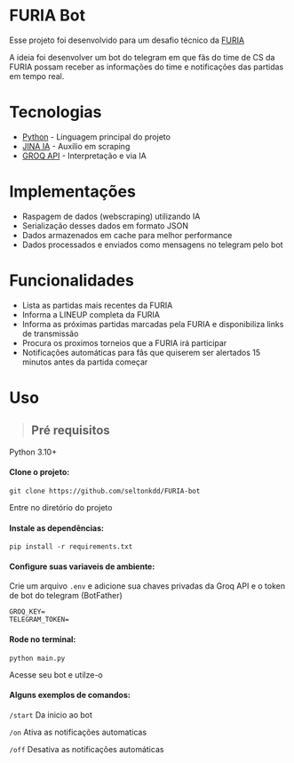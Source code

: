 # FURIA Bot

Esse projeto foi desenvolvido para um desafio técnico da [FURIA](https://www.furia.gg)

A ideia foi desenvolver um bot do telegram em que fãs do time de CS da FURIA possam receber as informações do time e notificações das partidas em tempo real.

# Tecnologias

- [Python](https://www.python.org) - Linguagem principal do projeto
- [JINA IA](https://jina.ai) - Auxílio em scraping
- [GROQ API](https://console.groq.com/home) - Interpretação e via IA

# Implementações

- Raspagem de dados (webscraping) utilizando IA
- Serialização desses dados em formato JSON
- Dados armazenados em cache para melhor performance
- Dados processados e enviados como mensagens no telegram pelo bot

# Funcionalidades

- Lista as partidas mais recentes da FURIA
- Informa a LINEUP completa da FURIA
- Informa as próximas partidas marcadas pela FURIA e disponibiliza links de transmissão
- Procura os proximos torneios que a FURIA irá participar
- Notificações automáticas para fãs que quiserem ser alertados 15 minutos antes da partida começar

# Uso

> ## Pré requisitos

Python 3.10+

#### Clone o projeto:

    git clone https://github.com/seltonkdd/FURIA-bot

Entre no diretório do projeto

#### Instale as dependências:

    pip install -r requirements.txt

#### Configure suas variaveis de ambiente:

Crie um arquivo `.env` e adicione sua chaves privadas da Groq API e o token de bot do telegram (BotFather)

    GROQ_KEY=
    TELEGRAM_TOKEN=

#### Rode no terminal:

    python main.py

Acesse seu bot e utilze-o

#### Alguns exemplos de comandos:

`/start` Da inicio ao bot

`/on` Ativa as notificações automaticas

`/off` Desativa as notificações automáticas

